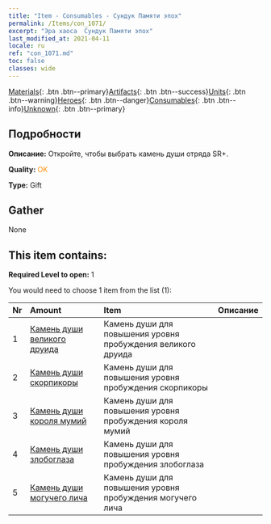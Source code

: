 ```yaml
---
title: "Item - Consumables - Сундук Памяти эпох"
permalink: /Items/con_1071/
excerpt: "Эра хаоса  Сундук Памяти эпох"
last_modified_at: 2021-04-11
locale: ru
ref: "con_1071.md"
toc: false
classes: wide
---
```

 [Materials](/ru/Items/){: .btn .btn--primary}[Artifacts](/ru/Items/Artifacts/){: .btn .btn--success}[Units](/ru/Items/Units/){: .btn .btn--warning}[Heroes](/ru/Items/Heroes/){: .btn .btn--danger}[Consumables](/ru/Items/Consumables/){: .btn .btn--info}[Unknown](/ru/Items/Unknown/){: .btn .btn--primary}

## Подробности
 **Описание:** Откройте, чтобы выбрать камень души отряда SR+.

 **Quality:** <span style="color: #FF8C00">OK</span>

 **Type:** Gift

## Gather

  None

## This item contains:

 **Required Level to open:** 1

 You would need to choose 1 item from the list (1):

  | Nr | Amount |     Item    | Описание |
  |:---|:-------|:------------|:-----------:|
  | 1 | [Камень души великого друида](/ru/Items/unt_296/) | Камень души для повышения уровня пробуждения великого друида | 
  | 2 | [Камень души скорпикоры](/ru/Items/unt_333/) | Камень души для повышения уровня пробуждения скорпикоры | 
  | 3 | [Камень души короля мумий](/ru/Items/unt_304/) | Камень души для повышения уровня пробуждения короля мумий | 
  | 4 | [Камень души злобоглаза](/ru/Items/unt_330/) | Камень души для повышения уровня пробуждения злобоглаза | 
  | 5 | [Камень души могучего лича](/ru/Items/unt_301/) | Камень души для повышения уровня пробуждения могучего лича | 
